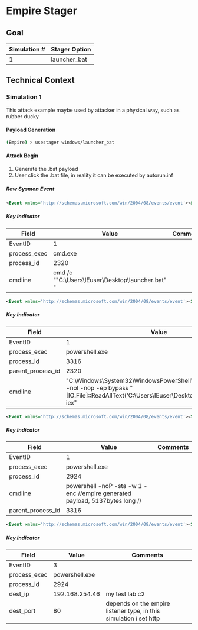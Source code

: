 # Empire Stager

## Goal 
| Simulation # | Stager Option  |
| ------------ | -------------- |
| 1            | launcher_bat   |


## Technical Context
### Simulation 1
This attack example maybe used by attacker in a physical way, such as rubber ducky

#### Payload Generation
```bash
(Empire) > usestager windows/launcher_bat
```

#### Attack Begin

1. Generate the .bat payload
2. User click the .bat file, in reality it can be executed by autorun.inf

##### Raw Sysmon Event
```xml
<Event xmlns='http://schemas.microsoft.com/win/2004/08/events/event'><System><Provider Name='Microsoft-Windows-Sysmon' Guid='{5770385F-C22A-43E0-BF4C-06F5698FFBD9}'/><EventID>1</EventID><Version>5</Version><Level>4</Level><Task>1</Task><Opcode>0</Opcode><Keywords>0x8000000000000000</Keywords><TimeCreated SystemTime='2020-12-03T00:26:42.364910700Z'/><EventRecordID>14242</EventRecordID><Correlation/><Execution ProcessID='956' ThreadID='3828'/><Channel>Microsoft-Windows-Sysmon/Operational</Channel><Computer>WIN-40TITGP9BI7</Computer><Security UserID='S-1-5-18'/></System><EventData><Data Name='RuleName'>-</Data><Data Name='UtcTime'>2020-12-03 00:26:42.364</Data><Data Name='ProcessGuid'>{84453EAB-30C2-5FC8-B4AA-080200000000}</Data><Data Name='ProcessId'>3316</Data><Data Name='Image'>C:\Windows\System32\WindowsPowerShell\v1.0\powershell.exe</Data><Data Name='FileVersion'>6.1.7600.16385 (win7_rtm.090713-1255)</Data><Data Name='Description'>Windows PowerShell</Data><Data Name='Product'>Microsoft® Windows® Operating System</Data><Data Name='Company'>Microsoft Corporation</Data><Data Name='OriginalFileName'>PowerShell.EXE</Data><Data Name='CommandLine'>"C:\Windows\System32\WindowsPowerShell\v1.0\powershell.exe"  -nol -nop -ep bypass "[IO.File]::ReadAllText('C:\Users\IEuser\Desktop\launcher.bat')|iex" </Data><Data Name='CurrentDirectory'>C:\Users\IEuser\Desktop\</Data><Data Name='User'>WIN-40TITGP9BI7\IEuser</Data><Data Name='LogonGuid'>{84453EAB-6BA3-5FC6-A0CC-080000000000}</Data><Data Name='LogonId'>0x8cca0</Data><Data Name='TerminalSessionId'>2</Data><Data Name='IntegrityLevel'>Medium</Data><Data Name='Hashes'>MD5=852D67A27E454BD389FA7F02A8CBE23F,SHA256=A8FDBA9DF15E41B6F5C69C79F66A26A9D48E174F9E7018A371600B866867DAB8,IMPHASH=F2C0E8A5BD10DBC167455484050CD683</Data><Data Name='ParentProcessGuid'>{84453EAB-30C2-5FC8-00A8-080200000000}</Data><Data Name='ParentProcessId'>2320</Data><Data Name='ParentImage'>C:\Windows\System32\cmd.exe</Data><Data Name='ParentCommandLine'>cmd /c ""C:\Users\IEuser\Desktop\launcher.bat" "</Data></EventData></Event>
```
##### Key Indicator

| Field        | Value                                            | Comments |
| ------------ | ------------------------------------------------ | -------- |
| EventID      | 1                                                |          |
| process_exec | cmd.exe                                          |          |
| process_id   | 2320                                             |          |
| cmdline      | cmd /c ""C:\Users\IEuser\Desktop\launcher.bat" " |          |

```xml
<Event xmlns='http://schemas.microsoft.com/win/2004/08/events/event'><System><Provider Name='Microsoft-Windows-Sysmon' Guid='{5770385F-C22A-43E0-BF4C-06F5698FFBD9}'/><EventID>1</EventID><Version>5</Version><Level>4</Level><Task>1</Task><Opcode>0</Opcode><Keywords>0x8000000000000000</Keywords><TimeCreated SystemTime='2020-12-03T00:26:42.364910700Z'/><EventRecordID>14242</EventRecordID><Correlation/><Execution ProcessID='956' ThreadID='3828'/><Channel>Microsoft-Windows-Sysmon/Operational</Channel><Computer>WIN-40TITGP9BI7</Computer><Security UserID='S-1-5-18'/></System><EventData><Data Name='RuleName'>-</Data><Data Name='UtcTime'>2020-12-03 00:26:42.364</Data><Data Name='ProcessGuid'>{84453EAB-30C2-5FC8-B4AA-080200000000}</Data><Data Name='ProcessId'>3316</Data><Data Name='Image'>C:\Windows\System32\WindowsPowerShell\v1.0\powershell.exe</Data><Data Name='FileVersion'>6.1.7600.16385 (win7_rtm.090713-1255)</Data><Data Name='Description'>Windows PowerShell</Data><Data Name='Product'>Microsoft® Windows® Operating System</Data><Data Name='Company'>Microsoft Corporation</Data><Data Name='OriginalFileName'>PowerShell.EXE</Data><Data Name='CommandLine'>"C:\Windows\System32\WindowsPowerShell\v1.0\powershell.exe"  -nol -nop -ep bypass "[IO.File]::ReadAllText('C:\Users\IEuser\Desktop\launcher.bat')|iex" </Data><Data Name='CurrentDirectory'>C:\Users\IEuser\Desktop\</Data><Data Name='User'>WIN-40TITGP9BI7\IEuser</Data><Data Name='LogonGuid'>{84453EAB-6BA3-5FC6-A0CC-080000000000}</Data><Data Name='LogonId'>0x8cca0</Data><Data Name='TerminalSessionId'>2</Data><Data Name='IntegrityLevel'>Medium</Data><Data Name='Hashes'>MD5=852D67A27E454BD389FA7F02A8CBE23F,SHA256=A8FDBA9DF15E41B6F5C69C79F66A26A9D48E174F9E7018A371600B866867DAB8,IMPHASH=F2C0E8A5BD10DBC167455484050CD683</Data><Data Name='ParentProcessGuid'>{84453EAB-30C2-5FC8-00A8-080200000000}</Data><Data Name='ParentProcessId'>2320</Data><Data Name='ParentImage'>C:\Windows\System32\cmd.exe</Data><Data Name='ParentCommandLine'>cmd /c ""C:\Users\IEuser\Desktop\launcher.bat" "</Data></EventData></Event>
```

##### Key Indicator

| Field             | Value                                                                                                                                                    | Comments |
| ----------------- | -------------------------------------------------------------------------------------------------------------------------------------------------------- | -------- |
| EventID           | 1                                                                                                                                                        |          |
| process_exec      | powershell.exe                                                                                                                                           |          |
| process_id        | 3316                                                                                                                                                     |          |
| parent_process_id | 2320                                                                                                                                                     |          |
| cmdline           | "C:\Windows\System32\WindowsPowerShell\v1.0\powershell.exe" -nol -nop -ep bypass "[IO.File]::ReadAllText('C:\Users\IEuser\Desktop\launcher.bat') \| iex" |          |


```xml
<Event xmlns='http://schemas.microsoft.com/win/2004/08/events/event'><System><Provider Name='Microsoft-Windows-Sysmon' Guid='{5770385F-C22A-43E0-BF4C-06F5698FFBD9}'/><EventID>1</EventID><Version>5</Version><Level>4</Level><Task>1</Task><Opcode>0</Opcode><Keywords>0x8000000000000000</Keywords><TimeCreated SystemTime='2020-12-03T00:26:42.505311600Z'/><EventRecordID>14243</EventRecordID><Correlation/><Execution ProcessID='956' ThreadID='3828'/><Channel>Microsoft-Windows-Sysmon/Operational</Channel><Computer>WIN-40TITGP9BI7</Computer><Security UserID='S-1-5-18'/></System><EventData><Data Name='RuleName'>-</Data><Data Name='UtcTime'>2020-12-03 00:26:42.505</Data><Data Name='ProcessGuid'>{84453EAB-30C2-5FC8-D2B6-080200000000}</Data><Data Name='ProcessId'>2924</Data><Data Name='Image'>C:\Windows\System32\WindowsPowerShell\v1.0\powershell.exe</Data><Data Name='FileVersion'>6.1.7600.16385 (win7_rtm.090713-1255)</Data><Data Name='Description'>Windows PowerShell</Data><Data Name='Product'>Microsoft® Windows® Operating System</Data><Data Name='Company'>Microsoft Corporation</Data><Data Name='OriginalFileName'>PowerShell.EXE</Data><Data Name='CommandLine'>"C:\Windows\System32\WindowsPowerShell\v1.0\powershell.exe"  -noP -sta -w 1 -enc //empire generated payload, 5137bytes long //</Data><Data Name='CurrentDirectory'>C:\Users\IEuser\Desktop\</Data><Data Name='User'>WIN-40TITGP9BI7\IEuser</Data><Data Name='LogonGuid'>{84453EAB-6BA3-5FC6-A0CC-080000000000}</Data><Data Name='LogonId'>0x8cca0</Data><Data Name='TerminalSessionId'>2</Data><Data Name='IntegrityLevel'>Medium</Data><Data Name='Hashes'>MD5=852D67A27E454BD389FA7F02A8CBE23F,SHA256=A8FDBA9DF15E41B6F5C69C79F66A26A9D48E174F9E7018A371600B866867DAB8,IMPHASH=F2C0E8A5BD10DBC167455484050CD683</Data><Data Name='ParentProcessGuid'>{84453EAB-30C2-5FC8-B4AA-080200000000}</Data><Data Name='ParentProcessId'>3316</Data><Data Name='ParentImage'>C:\Windows\System32\WindowsPowerShell\v1.0\powershell.exe</Data><Data Name='ParentCommandLine'>"C:\Windows\System32\WindowsPowerShell\v1.0\powershell.exe"  -nol -nop -ep bypass "[IO.File]::ReadAllText('C:\Users\IEuser\Desktop\launcher.bat')|iex" </Data></EventData></Event>
```

##### Key Indicator

| Field             | Value                                                                         | Comments |
| ----------------- | ----------------------------------------------------------------------------- | -------- |
| EventID           | 1                                                                             |          |
| process_exec      | powershell.exe                                                                |          |
| process_id        | 2924                                                                          |          |
| cmdline           | powershell  -noP -sta -w 1 -enc //empire generated payload, 5137bytes long // |          |
| parent_process_id | 3316                                                                          |          |


```xml
<Event xmlns='http://schemas.microsoft.com/win/2004/08/events/event'><System><Provider Name='Microsoft-Windows-Sysmon' Guid='{5770385F-C22A-43E0-BF4C-06F5698FFBD9}'/><EventID>3</EventID><Version>5</Version><Level>4</Level><Task>3</Task><Opcode>0</Opcode><Keywords>0x8000000000000000</Keywords><TimeCreated SystemTime='2020-12-03T00:26:47.762545300Z'/><EventRecordID>14244</EventRecordID><Correlation/><Execution ProcessID='956' ThreadID='2332'/><Channel>Microsoft-Windows-Sysmon/Operational</Channel><Computer>WIN-40TITGP9BI7</Computer><Security UserID='S-1-5-18'/></System><EventData><Data Name='RuleName'>-</Data><Data Name='UtcTime'>2020-12-03 00:26:45.094</Data><Data Name='ProcessGuid'>{84453EAB-30C2-5FC8-D2B6-080200000000}</Data><Data Name='ProcessId'>2924</Data><Data Name='Image'>C:\Windows\System32\WindowsPowerShell\v1.0\powershell.exe</Data><Data Name='User'>WIN-40TITGP9BI7\IEuser</Data><Data Name='Protocol'>tcp</Data><Data Name='Initiated'>true</Data><Data Name='SourceIsIpv6'>false</Data><Data Name='SourceIp'>192.168.254.47</Data><Data Name='SourceHostname'>WIN-40TITGP9BI7</Data><Data Name='SourcePort'>51653</Data><Data Name='SourcePortName'>-</Data><Data Name='DestinationIsIpv6'>false</Data><Data Name='DestinationIp'>192.168.254.46</Data><Data Name='DestinationHostname'>-</Data><Data Name='DestinationPort'>80</Data><Data Name='DestinationPortName'>http</Data></EventData></Event>
```

##### Key Indicator

| Field        | Value          | Comments                                                           |
| ------------ | -------------- | ------------------------------------------------------------------ |
| EventID      | 3              |                                                                    |
| process_exec | powershell.exe |                                                                    |
| process_id   | 2924           |                                                                    |
| dest_ip      | 192.168.254.46 | my test lab c2                                                     |
| dest_port    | 80             | depends on the empire listener type, in this simulation i set http |

